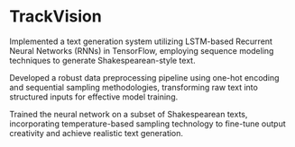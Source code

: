 # TrackVision

Implemented a text generation system utilizing LSTM-based Recurrent Neural Networks (RNNs) in TensorFlow, employing sequence modeling techniques to generate Shakespearean-style text.

Developed a robust data preprocessing pipeline using one-hot encoding and sequential sampling methodologies, transforming raw text into structured inputs for effective model training.

Trained the neural network on a subset of Shakespearean texts, incorporating temperature-based sampling technology to fine-tune output creativity and achieve realistic text generation.
